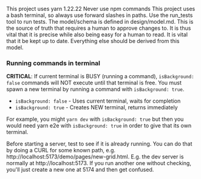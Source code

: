 This project uses yarn 1.22.22
Never use npm commands
This project uses a bash terminal, so always use forward slashes in paths.
Use the run_tests tool to run tests.
The model/schema is defined in design/model.md. This is the source of truth that requires a human to approve changes to. It is thus vital that it is precise while also being easy for a human to read. It is vital that it be kept up to date. Everything else should be derived from this model.

### Running commands in terminal

**CRITICAL**: If current terminal is BUSY (running a command), `isBackground: false` commands will NOT execute until that terminal is free. You must spawn a new terminal by running a command with `isBackground: true`.

- `isBackground: false` - Uses current terminal, waits for completion
- `isBackground: true` - Creates NEW terminal, returns immediately

For example, you might `yarn dev` with `isBackground: true` but then you would need yarn e2e with `isBackground: true` in order to give that its own terminal.

Before starting a server, test to see if it is already running. You can do that by doing a CURL for some known path, e.g. http://localhost:5173/demo/pages/new-grid.html. E.g. the dev server is normally at http://localhost:5173. If you run another one without checking, you'll just create a new one at 5174 and then get confused.

